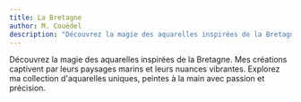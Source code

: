 ```yaml
---
title: La Bretagne
author: M. Couëdel
description: "Découvrez la magie des aquarelles inspirées de la Bretagne. Mes créations captivent par leurs paysages marins et leurs nuances vibrantes. Explorez ma collection d'aquarelles uniques, peintes à la main avec passion et précision."
---
```

Découvrez la magie des aquarelles inspirées de la Bretagne. Mes créations captivent par leurs paysages marins et leurs nuances vibrantes. Explorez ma collection d'aquarelles uniques, peintes à la main avec passion et précision.